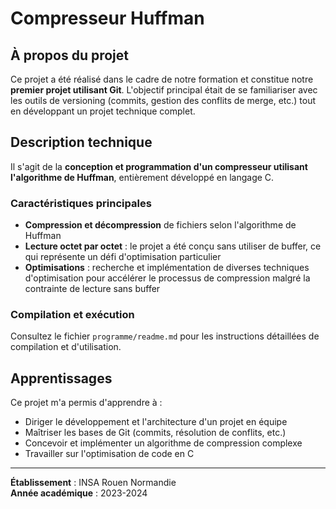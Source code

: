 # Compresseur Huffman

## À propos du projet

Ce projet a été réalisé dans le cadre de notre formation et constitue notre **premier projet utilisant Git**. L'objectif principal était de se familiariser avec les outils de versioning (commits, gestion des conflits de merge, etc.) tout en développant un projet technique complet.

## Description technique

Il s'agit de la **conception et programmation d'un compresseur utilisant l'algorithme de Huffman**, entièrement développé en langage C.

### Caractéristiques principales

- **Compression et décompression** de fichiers selon l'algorithme de Huffman
- **Lecture octet par octet** : le projet a été conçu sans utiliser de buffer, ce qui représente un défi d'optimisation particulier
- **Optimisations** : recherche et implémentation de diverses techniques d'optimisation pour accélérer le processus de compression malgré la contrainte de lecture sans buffer


### Compilation et exécution

Consultez le fichier `programme/readme.md` pour les instructions détaillées de compilation et d'utilisation.

## Apprentissages

Ce projet m'a permis d'apprendre à :
- Diriger le développement et l'architecture d'un projet en équipe
- Maîtriser les bases de Git (commits, résolution de conflits, etc.)
- Concevoir et implémenter un algorithme de compression complexe
- Travailler sur l'optimisation de code en C

---

**Établissement** : INSA Rouen Normandie  
**Année académique** : 2023-2024  
